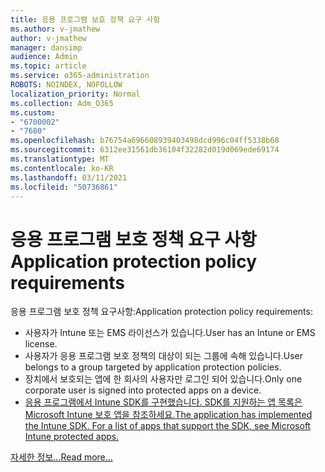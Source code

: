 ```yaml
---
title: 응용 프로그램 보호 정책 요구 사항
ms.author: v-jmathew
author: v-jmathew
manager: dansimp
audience: Admin
ms.topic: article
ms.service: o365-administration
ROBOTS: NOINDEX, NOFOLLOW
localization_priority: Normal
ms.collection: Adm_O365
ms.custom:
- "6700002"
- "7680"
ms.openlocfilehash: b76754a696608939403498dcd996c04ff5338b68
ms.sourcegitcommit: 6312ee31561db36104f32282d019d069ede69174
ms.translationtype: MT
ms.contentlocale: ko-KR
ms.lasthandoff: 03/11/2021
ms.locfileid: "50736861"
---
```

# <a name="application-protection-policy-requirements"></a><span data-ttu-id="9b089-102">응용 프로그램 보호 정책 요구 사항</span><span class="sxs-lookup"><span data-stu-id="9b089-102">Application protection policy requirements</span></span>

<span data-ttu-id="9b089-103">응용 프로그램 보호 정책 요구사항:</span><span class="sxs-lookup"><span data-stu-id="9b089-103">Application protection policy requirements:</span></span>

- <span data-ttu-id="9b089-104">사용자가 Intune 또는 EMS 라이선스가 있습니다.</span><span class="sxs-lookup"><span data-stu-id="9b089-104">User has an Intune or EMS license.</span></span>
- <span data-ttu-id="9b089-105">사용자가 응용 프로그램 보호 정책의 대상이 되는 그룹에 속해 있습니다.</span><span class="sxs-lookup"><span data-stu-id="9b089-105">User belongs to a group targeted by application protection policies.</span></span>
- <span data-ttu-id="9b089-106">장치에서 보호되는 앱에 한 회사의 사용자만 로그인 되어 있습니다.</span><span class="sxs-lookup"><span data-stu-id="9b089-106">Only one corporate user is signed into protected apps on a device.</span></span>
- [<span data-ttu-id="9b089-107">응용 프로그램에서 Intune SDK를 구현했습니다. SDK를 지원하는 앱 목록은 Microsoft Intune 보호 앱을 참조하세요.</span><span class="sxs-lookup"><span data-stu-id="9b089-107">The application has implemented the Intune SDK. For a list of apps that support the SDK, see Microsoft Intune protected apps.</span></span>](https://docs.microsoft.com/mem/intune/apps/apps-supported-intune-apps)

[<span data-ttu-id="9b089-108">자세한 정보...</span><span class="sxs-lookup"><span data-stu-id="9b089-108">Read more...</span></span>](https://docs.microsoft.com/mem/intune/apps/app-protection-policy)
